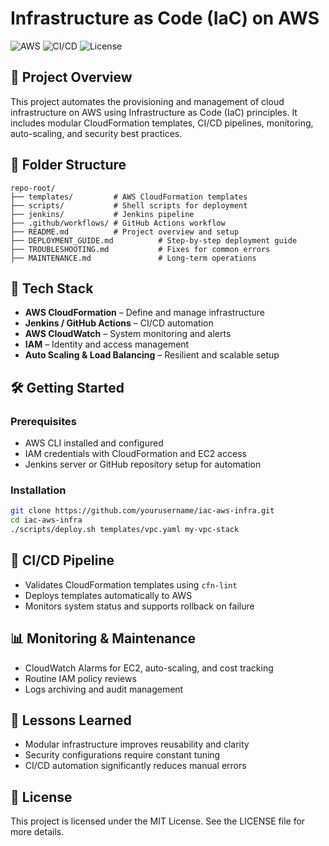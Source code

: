 # Infrastructure as Code (IaC) on AWS

![AWS](https://img.shields.io/badge/AWS-CloudFormation-orange) ![CI/CD](https://img.shields.io/badge/CI%2FCD-Jenkins-blue) ![License](https://img.shields.io/badge/license-MIT-green)

## 🚀 Project Overview
This project automates the provisioning and management of cloud infrastructure on AWS using Infrastructure as Code (IaC) principles. It includes modular CloudFormation templates, CI/CD pipelines, monitoring, auto-scaling, and security best practices.

## 📁 Folder Structure
```
repo-root/
├── templates/         # AWS CloudFormation templates
├── scripts/           # Shell scripts for deployment
├── jenkins/           # Jenkins pipeline
├── .github/workflows/ # GitHub Actions workflow
├── README.md          # Project overview and setup
├── DEPLOYMENT_GUIDE.md          # Step-by-step deployment guide
├── TROUBLESHOOTING.md           # Fixes for common errors
├── MAINTENANCE.md               # Long-term operations
```

## 🔧 Tech Stack
- **AWS CloudFormation** – Define and manage infrastructure
- **Jenkins / GitHub Actions** – CI/CD automation
- **AWS CloudWatch** – System monitoring and alerts
- **IAM** – Identity and access management
- **Auto Scaling & Load Balancing** – Resilient and scalable setup

## 🛠️ Getting Started
### Prerequisites
- AWS CLI installed and configured
- IAM credentials with CloudFormation and EC2 access
- Jenkins server or GitHub repository setup for automation

### Installation
```bash
git clone https://github.com/yourusername/iac-aws-infra.git
cd iac-aws-infra
./scripts/deploy.sh templates/vpc.yaml my-vpc-stack
```

## 🚦 CI/CD Pipeline
- Validates CloudFormation templates using `cfn-lint`
- Deploys templates automatically to AWS
- Monitors system status and supports rollback on failure

## 📊 Monitoring & Maintenance
- CloudWatch Alarms for EC2, auto-scaling, and cost tracking
- Routine IAM policy reviews
- Logs archiving and audit management

## 🧠 Lessons Learned
- Modular infrastructure improves reusability and clarity
- Security configurations require constant tuning
- CI/CD automation significantly reduces manual errors

## 📄 License
This project is licensed under the MIT License. See the LICENSE file for more details.
